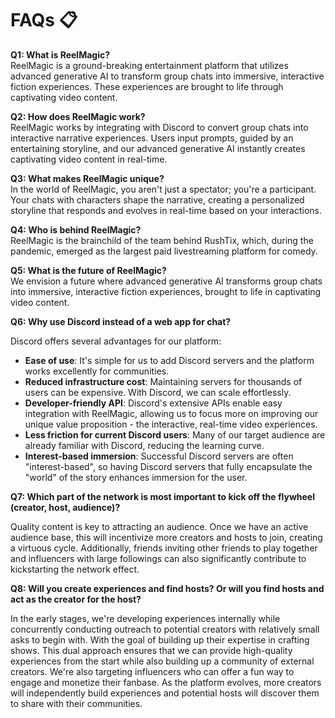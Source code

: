# FAQs 📋

**Q1: What is ReelMagic?**<br>ReelMagic is a ground-breaking entertainment platform that utilizes advanced generative AI to transform group chats into immersive, interactive fiction experiences. These experiences are brought to life through captivating video content.

**Q2: How does ReelMagic work?**<br>ReelMagic works by integrating with Discord to convert group chats into interactive narrative experiences. Users input prompts, guided by an entertaining storyline, and our advanced generative AI instantly creates captivating video content in real-time.

**Q3: What makes ReelMagic unique?**
<br>In the world of ReelMagic, you aren't just a spectator; you're a participant. Your chats with characters shape the narrative, creating a personalized storyline that responds and evolves in real-time based on your interactions.

**Q4: Who is behind ReelMagic?**
<br>ReelMagic is the brainchild of the team behind RushTix, which, during the pandemic, emerged as the largest paid livestreaming platform for comedy.

**Q5: What is the future of ReelMagic?**
<br>We envision a future where advanced generative AI transforms group chats into immersive, interactive fiction experiences, brought to life in captivating video content.

**Q6: Why use Discord instead of a web app for chat?**

Discord offers several advantages for our platform:

- **Ease of use**: It's simple for us to add Discord servers and the platform works excellently for communities.
- **Reduced infrastructure cost**: Maintaining servers for thousands of users can be expensive. With Discord, we can scale effortlessly.
- **Developer-friendly API**: Discord's extensive APIs enable easy integration with ReelMagic, allowing us to focus more on improving our unique value proposition - the interactive, real-time video experiences.
- **Less friction for current Discord users**: Many of our target audience are already familiar with Discord, reducing the learning curve.
- **Interest-based immersion**: Successful Discord servers are often "interest-based", so having Discord servers that fully encapsulate the "world" of the story enhances immersion for the user.

**Q7: Which part of the network is most important to kick off the flywheel (creator, host, audience)?**

Quality content is key to attracting an audience. Once we have an active audience base, this will incentivize more creators and hosts to join, creating a virtuous cycle. Additionally, friends inviting other friends to play together and influencers with large followings can also significantly contribute to kickstarting the network effect.

**Q8: Will you create experiences and find hosts? Or will you find hosts and act as the creator for the host?**

In the early stages, we're developing experiences internally while concurrently conducting outreach to potential creators with relatively small asks to begin with. With the goal of building up their expertise in crafting shows. This dual approach ensures that we can provide high-quality experiences from the start while also building up a community of external creators. We're also targeting influencers who can offer a fun way to engage and monetize their fanbase. As the platform evolves, more creators will independently build experiences and potential hosts will discover them to share with their communities.
